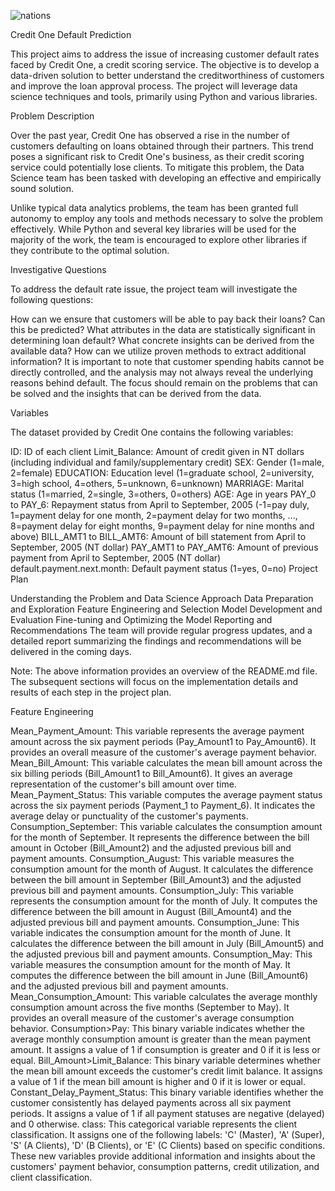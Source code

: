![nations](https://github.com/ArnauAndrews/Data-Analytics-Projects-Ubiqum/assets/132329252/207cb128-a608-49bc-b68d-5fb074c771bc)

Credit One Default Prediction

This project aims to address the issue of increasing customer default rates faced by Credit One, a credit scoring service. The objective is to develop a data-driven solution to better understand the creditworthiness of customers and improve the loan approval process. The project will leverage data science techniques and tools, primarily using Python and various libraries.

Problem Description

Over the past year, Credit One has observed a rise in the number of customers defaulting on loans obtained through their partners. This trend poses a significant risk to Credit One's business, as their credit scoring service could potentially lose clients. To mitigate this problem, the Data Science team has been tasked with developing an effective and empirically sound solution.

Unlike typical data analytics problems, the team has been granted full autonomy to employ any tools and methods necessary to solve the problem effectively. While Python and several key libraries will be used for the majority of the work, the team is encouraged to explore other libraries if they contribute to the optimal solution.

Investigative Questions

To address the default rate issue, the project team will investigate the following questions:

How can we ensure that customers will be able to pay back their loans? Can this be predicted?
What attributes in the data are statistically significant in determining loan default?
What concrete insights can be derived from the available data?
How can we utilize proven methods to extract additional information?
It is important to note that customer spending habits cannot be directly controlled, and the analysis may not always reveal the underlying reasons behind default. The focus should remain on the problems that can be solved and the insights that can be derived from the data.

Variables

The dataset provided by Credit One contains the following variables:

ID: ID of each client
Limit_Balance: Amount of credit given in NT dollars (including individual and family/supplementary credit)
SEX: Gender (1=male, 2=female)
EDUCATION: Education level (1=graduate school, 2=university, 3=high school, 4=others, 5=unknown, 6=unknown)
MARRIAGE: Marital status (1=married, 2=single, 3=others, 0=others)
AGE: Age in years
PAY_0 to PAY_6: Repayment status from April to September, 2005 (-1=pay duly, 1=payment delay for one month, 2=payment delay for two months, ..., 8=payment delay for eight months, 9=payment delay for nine months and above)
BILL_AMT1 to BILL_AMT6: Amount of bill statement from April to September, 2005 (NT dollar)
PAY_AMT1 to PAY_AMT6: Amount of previous payment from April to September, 2005 (NT dollar)
default.payment.next.month: Default payment status (1=yes, 0=no)
Project Plan

Understanding the Problem and Data Science Approach
Data Preparation and Exploration
Feature Engineering and Selection
Model Development and Evaluation
Fine-tuning and Optimizing the Model
Reporting and Recommendations
The team will provide regular progress updates, and a detailed report summarizing the findings and recommendations will be delivered in the coming days.

Note: The above information provides an overview of the README.md file. The subsequent sections will focus on the implementation details and results of each step in the project plan.

Feature Engineering

Mean_Payment_Amount: This variable represents the average payment amount across the six payment periods (Pay_Amount1 to Pay_Amount6). It provides an overall measure of the customer's average payment behavior.
Mean_Bill_Amount: This variable calculates the mean bill amount across the six billing periods (Bill_Amount1 to Bill_Amount6). It gives an average representation of the customer's bill amount over time.
Mean_Payment_Status: This variable computes the average payment status across the six payment periods (Payment_1 to Payment_6). It indicates the average delay or punctuality of the customer's payments.
Consumption_September: This variable calculates the consumption amount for the month of September. It represents the difference between the bill amount in October (Bill_Amount2) and the adjusted previous bill and payment amounts.
Consumption_August: This variable measures the consumption amount for the month of August. It calculates the difference between the bill amount in September (Bill_Amount3) and the adjusted previous bill and payment amounts.
Consumption_July: This variable represents the consumption amount for the month of July. It computes the difference between the bill amount in August (Bill_Amount4) and the adjusted previous bill and payment amounts.
Consumption_June: This variable indicates the consumption amount for the month of June. It calculates the difference between the bill amount in July (Bill_Amount5) and the adjusted previous bill and payment amounts.
Consumption_May: This variable measures the consumption amount for the month of May. It computes the difference between the bill amount in June (Bill_Amount6) and the adjusted previous bill and payment amounts.
Mean_Consumption_Amount: This variable calculates the average monthly consumption amount across the five months (September to May). It provides an overall measure of the customer's average consumption behavior.
Consumption>Pay: This binary variable indicates whether the average monthly consumption amount is greater than the mean payment amount. It assigns a value of 1 if consumption is greater and 0 if it is less or equal.
Bill_Amount>Limit_Balance: This binary variable determines whether the mean bill amount exceeds the customer's credit limit balance. It assigns a value of 1 if the mean bill amount is higher and 0 if it is lower or equal.
Constant_Delay_Payment_Status: This binary variable identifies whether the customer consistently has delayed payments across all six payment periods. It assigns a value of 1 if all payment statuses are negative (delayed) and 0 otherwise.
class: This categorical variable represents the client classification. It assigns one of the following labels: 'C' (Master), 'A' (Super), 'S' (A Clients), 'D' (B Clients), or 'E' (C Clients) based on specific conditions.
These new variables provide additional information and insights about the customers' payment behavior, consumption patterns, credit utilization, and client classification.

